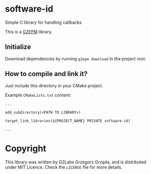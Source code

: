 # software-id

Simple C library for handling callbacks

This is a [G2EPM](https://github.com/grzegorz-grzeda/g2epm) library.

## Initialize
Download dependencies by running `g2epm download` in the project root.

## How to compile and link it?

Just include this directory in your CMake project.

Example `CMakeLists.txt` content:
```
...

add_subdirectory(<PATH TO LIBRARY>)

target_link_libraries(${PROJECT_NAME} PRIVATE software-id)

...
```

# Copyright
This library was written by G2Labs Grzegorz Grzęda, and is distributed under MIT Licence. Check the `LICENSE` file for
more details.